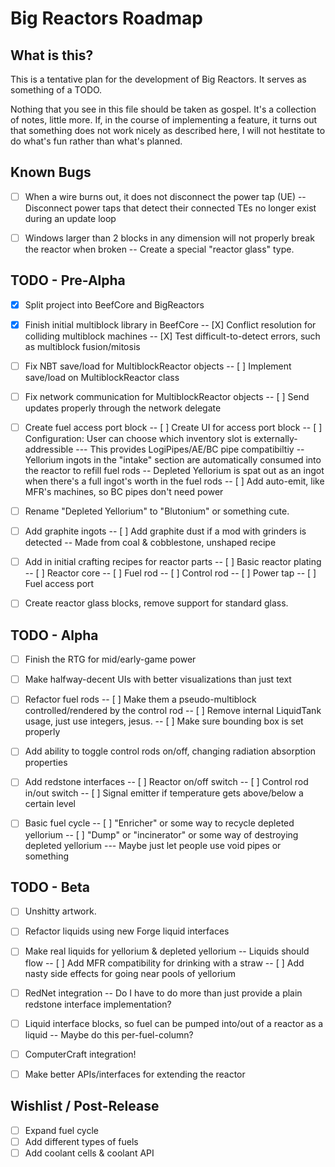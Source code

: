 Big Reactors Roadmap
====================

What is this?
-------------

This is a tentative plan for the development of Big Reactors. It serves as something of a TODO.

Nothing that you see in this file should be taken as gospel. It's a collection of notes, little more. If, in the course of implementing a feature, it turns out that something does not work nicely as described here, I will not hestitate to do what's fun rather than what's planned.

Known Bugs
----------
- [ ] When a wire burns out, it does not disconnect the power tap (UE)
-- Disconnect power taps that detect their connected TEs no longer exist during an update loop

- [ ] Windows larger than 2 blocks in any dimension will not properly break the reactor when broken
-- Create a special "reactor glass" type.

TODO - Pre-Alpha
----------------

- [X] Split project into BeefCore and BigReactors
- [X] Finish initial multiblock library in BeefCore
-- [X] Conflict resolution for colliding multiblock machines
-- [X] Test difficult-to-detect errors, such as multiblock fusion/mitosis

- [ ] Fix NBT save/load for MultiblockReactor objects
-- [ ] Implement save/load on MultiblockReactor class

- [ ] Fix network communication for MultiblockReactor objects
-- [ ] Send updates properly through the network delegate

- [ ] Create fuel access port block
-- [ ] Create UI for access port block
-- [ ] Configuration: User can choose which inventory slot is externally-addressible
--- This provides LogiPipes/AE/BC pipe compatibiltiy
-- Yellorium ingots in the "intake" section are automatically consumed into the reactor to refill fuel rods
-- Depleted Yellorium is spat out as an ingot when there's a full ingot's worth in the fuel rods
-- [ ] Add auto-emit, like MFR's machines, so BC pipes don't need power

- [ ] Rename "Depleted Yellorium" to "Blutonium" or something cute.

- [ ] Add graphite ingots
-- [ ] Add graphite dust if a mod with grinders is detected
-- Made from coal & cobblestone, unshaped recipe

- [ ] Add in initial crafting recipes for reactor parts
-- [ ] Basic reactor plating
-- [ ] Reactor core
-- [ ] Fuel rod
-- [ ] Control rod
-- [ ] Power tap
-- [ ] Fuel access port

- [ ] Create reactor glass blocks, remove support for standard glass.

TODO - Alpha
------------

- [ ] Finish the RTG for mid/early-game power

- [ ] Make halfway-decent UIs with better visualizations than just text

- [ ]  Refactor fuel rods
-- [ ] Make them a pseudo-multiblock controlled/rendered by the control rod
-- [ ] Remove internal LiquidTank usage, just use integers, jesus.
-- [ ] Make sure bounding box is set properly

- [ ] Add ability to toggle control rods on/off, changing radiation absorption properties

- [ ] Add redstone interfaces
-- [ ] Reactor on/off switch
-- [ ] Control rod in/out switch
-- [ ] Signal emitter if temperature gets above/below a certain level

- [ ] Basic fuel cycle
-- [ ] "Enricher" or some way to recycle depleted yellorium
-- [ ] "Dump" or "incinerator" or some way of destroying depleted yellorium
--- Maybe just let people use void pipes or something

TODO - Beta
-----------

- [ ] Unshitty artwork.

- [ ] Refactor liquids using new Forge liquid interfaces

- [ ] Make real liquids for yellorium & depleted yellorium
-- Liquids should flow
-- [ ] Add MFR compatibility for drinking with a straw
-- [ ] Add nasty side effects for going near pools of yellorium

- [ ] RedNet integration
-- Do I have to do more than just provide a plain redstone interface implementation?

- [ ] Liquid interface blocks, so fuel can be pumped into/out of a reactor as a liquid
-- Maybe do this per-fuel-column?

- [ ] ComputerCraft integration!

- [ ] Make better APIs/interfaces for extending the reactor

Wishlist / Post-Release
-----------------------

- [ ] Expand fuel cycle
- [ ] Add different types of fuels
- [ ] Add coolant cells & coolant API
